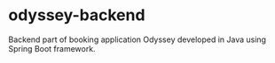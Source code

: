 # odyssey-backend
Backend part of booking application Odyssey developed in Java using Spring Boot framework.

